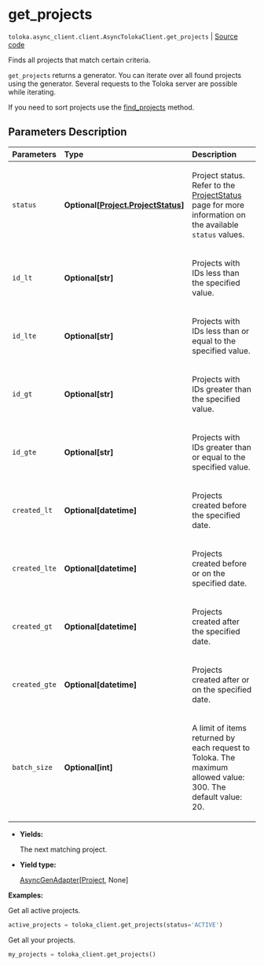 # get_projects
`toloka.async_client.client.AsyncTolokaClient.get_projects` | [Source code](https://github.com/Toloka/toloka-kit/blob/v1.2.3/src/client/__init__.py#L0)

Finds all projects that match certain criteria.


`get_projects` returns a generator. You can iterate over all found projects using the generator. Several requests to the Toloka server are possible while iterating.

If you need to sort projects use the [find_projects](toloka.client.TolokaClient.find_projects.md) method.

## Parameters Description

| Parameters | Type | Description |
| :----------| :----| :-----------|
`status`|**Optional\[[Project.ProjectStatus](toloka.client.project.Project.ProjectStatus.md)\]**|<p>Project status. Refer to the [ProjectStatus](toloka.client.project.Project.ProjectStatus.md) page for more information on the available `status` values.</p>
`id_lt`|**Optional\[str\]**|<p>Projects with IDs less than the specified value.</p>
`id_lte`|**Optional\[str\]**|<p>Projects with IDs less than or equal to the specified value.</p>
`id_gt`|**Optional\[str\]**|<p>Projects with IDs greater than the specified value.</p>
`id_gte`|**Optional\[str\]**|<p>Projects with IDs greater than or equal to the specified value.</p>
`created_lt`|**Optional\[datetime\]**|<p>Projects created before the specified date.</p>
`created_lte`|**Optional\[datetime\]**|<p>Projects created before or on the specified date.</p>
`created_gt`|**Optional\[datetime\]**|<p>Projects created after the specified date.</p>
`created_gte`|**Optional\[datetime\]**|<p>Projects created after or on the specified date.</p>
`batch_size`|**Optional\[int\]**|<p>A limit of items returned by each request to Toloka. The maximum allowed value: 300. The default value: 20.</p>

* **Yields:**

  The next matching project.

* **Yield type:**

  [AsyncGenAdapter](toloka.util.async_utils.AsyncGenAdapter.md)\[[Project](toloka.client.project.Project.md), None\]

**Examples:**

Get all active projects.

```python
active_projects = toloka_client.get_projects(status='ACTIVE')
```

Get all your projects.

```python
my_projects = toloka_client.get_projects()
```

